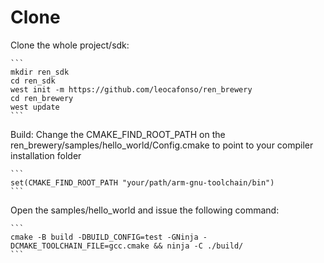 # Clone

Clone the whole project/sdk:
    
    ```
    mkdir ren_sdk
    cd ren_sdk
    west init -m https://github.com/leocafonso/ren_brewery
    cd ren_brewery
    west update
    ```

Build:
Change the CMAKE_FIND_ROOT_PATH on the ren_brewery/samples/hello_world/Config.cmake to point to your compiler installation folder

    ```
    set(CMAKE_FIND_ROOT_PATH "your/path/arm-gnu-toolchain/bin")
    ```

Open the samples/hello_world and issue the following command:

    ```
    cmake -B build -DBUILD_CONFIG=test -GNinja -DCMAKE_TOOLCHAIN_FILE=gcc.cmake && ninja -C ./build/
    ```

